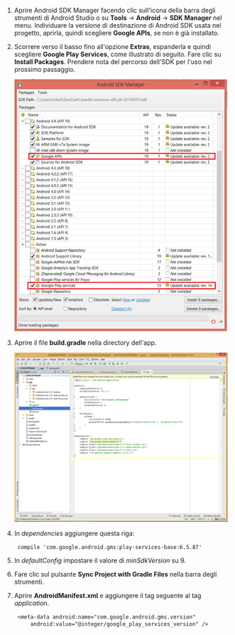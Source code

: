 1. Aprire Android SDK Manager facendo clic sull'icona della barra degli strumenti di Android Studio o su **Tools** -> **Android** -> **SDK Manager** nel menu. Individuare la versione di destinazione di Android SDK usata nel progetto, aprirla, quindi scegliere **Google APIs**, se non è già installato.

2. Scorrere verso il basso fino all'opzione **Extras**, espanderla e quindi scegliere **Google Play Services**, come illustrato di seguito. Fare clic su **Install Packages**. Prendere nota del percorso dell'SDK per l'uso nel prossimo passaggio.

   	![](./media/notification-hubs-android-get-started/notification-hub-create-android-app4.png)


3. Aprire il file **build.gradle** nella directory dell'app.

	![](./media/mobile-services-android-get-started-push/android-studio-push-build-gradle.png)

4. In *dependencies* aggiungere questa riga:

   		compile 'com.google.android.gms:play-services-base:6.5.87'

5. In *defaultConfig* impostare il valore di *minSdkVersion* su 9.
 
6. Fare clic sul pulsante **Sync Project with Gradle Files** nella barra degli strumenti.

7. Aprire **AndroidManifest.xml** e aggiungere il tag seguente al tag *application*.

        <meta-data android:name="com.google.android.gms.version"
            android:value="@integer/google_play_services_version" />
 





<!--HONumber=54-->